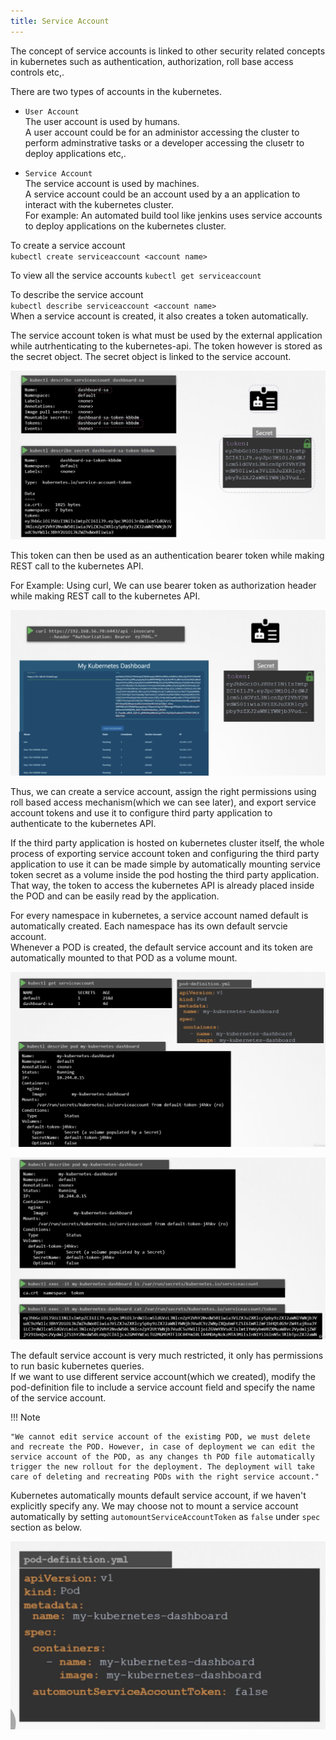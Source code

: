 ```yaml
---
title: Service Account
---
```


The concept of service accounts is linked to other security related concepts in kubernetes such as authentication, authorization, roll base access controls etc,.   

There are two types of accounts in the kubernetes.  

* `User Account`   
  The user account is used by humans.  
  A user account could be for an administor accessing the cluster to perform adminstrative tasks or a developer accessing the clusetr to deploy applications etc,.

* `Service Account`  
  The service account is used by machines.  
  A service account could be an account used by a an application to interact with the kubernetes cluster.  
  For example: An automated build tool like jenkins uses service accounts to deploy applications on the kubernetes cluster.  

To create a service account   
`kubectl create serviceaccount <account name>`   

To view all the service accounts
`kubectl get serviceaccount`  

To describe the service account   
`kubectl describe serviceaccount <account name>`     
When a service account is created, it also creates a token automatically.  

The service account token is what must be used by the external application while autrhenticating to the kubernetes-api. The token however is stored as the secret object. The secret object is linked to the service account.

![Service-account](Screens/Service-account.png)  

This token can then be used as an authentication bearer token while making REST call to the kubernetes API.  

For Example: Using curl, We can use bearer token as authorization header while making REST call to the kubernetes API.

![token](Screens/token.png)  

Thus, we can create a service account, assign the right permissions using roll based access mechanism(which we can see later), and export service account tokens and use it to configure third party application to authenticate to the kubernetes API.  

If the third party application is hosted on kubernetes cluster itself, the whole process of exporting service account token and configuring the third party application to use it can be made simple by automatically mounting service token secret as a volume inside the pod hosting the third party application. That way, the token to access the kubernetes API is already placed inside the POD and can be easily read by the application.  

For every namespace in kubernetes, a service account named default is automatically created. Each namespace has its own default servcie account.  
Whenever a POD is created, the default service account and its token are automatically mounted to that POD as a volume mount.

![default-service-account](Screens/service-account-1.png)  

![default-service-account](Screens/service-account-2.png) 

The default service account is very much restricted, it only has permissions to run basic kubernetes queries.   
If we want to use different service account(which we created), modify the pod-definition file to include a service account field and specify the name of the service account.  

!!! Note

    "We cannot edit service account of the existimg POD, we must delete and recreate the POD. However, in case of deployment we can edit the service account of the POD, as any changes th POD file automatically trigger the new rollout for the deployment. The deployment will take care of deleting and recreating PODs with the right service account."  

Kubernetes automatically mounts default service account, if we haven't explicitly specify any.  We may choose not to mount a service account automatically by setting `automountServiceAccountToken` as `false` under `spec` section as below.

![no-auto-mount](Screens/no-auto-mount.png)  














